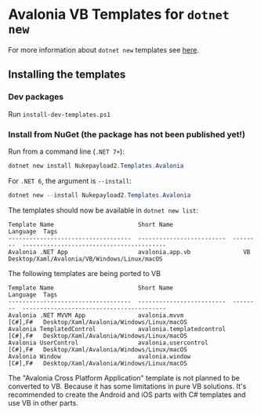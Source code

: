 # Avalonia VB Templates for `dotnet new`

For more information about `dotnet new` templates see [here](https://blogs.msdn.microsoft.com/dotnet/2017/04/02/how-to-create-your-own-templates-for-dotnet-new/).

## Installing the templates

### Dev packages
Run `install-dev-templates.ps1`

### Install from NuGet (the package has not been published yet!)
Run from a command line (`.NET 7+`):

```powershell
dotnet new install Nukepayload2.Templates.Avalonia
```

For `.NET 6`, the argument is `--install`:
```powershell
dotnet new --install Nukepayload2.Templates.Avalonia
```

The templates should now be available in `dotnet new list`:

```
Template Name                        Short Name                 Language  Tags
-----------------------------------  -------------------------  --------  -----------------------------------------
Avalonia .NET App                    avalonia.app.vb               VB   Desktop/Xaml/Avalonia/VB/Windows/Linux/macOS
```

The following templates are being ported to VB
```
Template Name                        Short Name                 Language  Tags
-----------------------------------  -------------------------  --------  -----------------------------------------
Avalonia .NET MVVM App               avalonia.mvvm              [C#],F#   Desktop/Xaml/Avalonia/Windows/Linux/macOS
Avalonia TemplatedControl            avalonia.templatedcontrol  [C#],F#   Desktop/Xaml/Avalonia/Windows/Linux/macOS
Avalonia UserControl                 avalonia.usercontrol       [C#],F#   Desktop/Xaml/Avalonia/Windows/Linux/macOS
Avalonia Window                      avalonia.window            [C#],F#   Desktop/Xaml/Avalonia/Windows/Linux/macOS
```

The "Avalonia Cross Platform Application" template is not planned to be converted to VB. Because it has some limitations in pure VB solutions. It's recommended to create the Android and iOS parts with C# templates and use VB in other parts.
